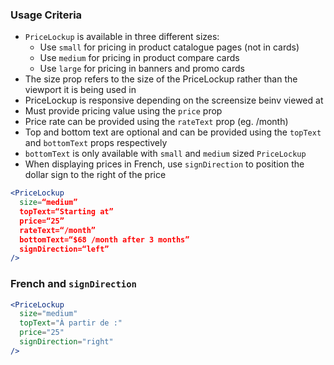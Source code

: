 ### Usage Criteria

- `PriceLockup` is available in three different sizes:
  - Use `small` for pricing in product catalogue pages (not in cards)
  - Use `medium` for pricing in product compare cards
  - Use `large` for pricing in banners and promo cards
- The size prop refers to the size of the PriceLockup rather than the viewport it is being used in
- PriceLockup is responsive depending on the screensize beinv viewed at
- Must provide pricing value using the `price` prop
- Price rate can be provided using the `rateText` prop (eg. /month)
- Top and bottom text are optional and can be provided using the `topText` and `bottomText` props respectively
- `bottomText` is only available with `small` and `medium` sized `PriceLockup`
- When displaying prices in French, use `signDirection` to position the dollar sign to the right of the price

```jsx
<PriceLockup
  size=“medium”
  topText=“Starting at”
  price=“25”
  rateText=“/month”
  bottomText=“$68 /month after 3 months”
  signDirection=“left”
/>
```

### French and `signDirection`

```jsx
<PriceLockup 
  size="medium" 
  topText="À partir de :" 
  price="25" 
  signDirection="right"
/>
```

